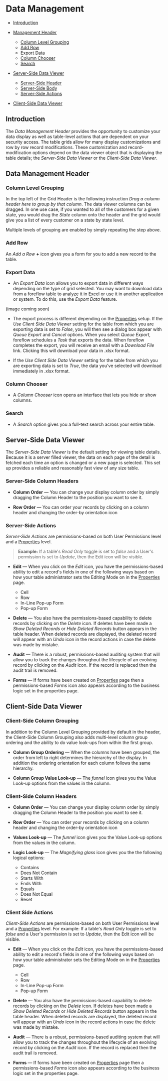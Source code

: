 # Data Management

-   [Introduction](#introduction)
-   [Management Header](#management-header)
    -   [Column Level Grouping](#column-level-grouping)
    -   [Add Row](#add-row)
    -   [Export Data](#export-data)
    -   [Column Chooser](#column-chooser)
    -   [Search](#Search)
-   [Server-Side Data Viewer](#server-side-data-viewer)

    -   [Server-Side Header](#server-side-header)
    -   [Server-Side Body](#server-side-body)
    -   [Server-Side Actions](#server-side-actions)

-   [Client-Side Data Viewer](#client-side-data-viewer)

<a name="introduction"></a>

## Introduction

The _Data Management Header_ provides the opportunity to customize your data display as well as table-level actions that are dependent on your security access. The table grids allow for many display customizations and row by row record modifications. These customization and record-modification options depend on the data viewer object that is displaying the table details; the _Server-Side Data Viewer_ or the _Client-Side Data Viewer_.

## Data Management Header

<a name="column-level-grouping"></a>

### Column Level Grouping

In the top left of the Grid Header is the following instruction _Drag a column header here to group by that column_. The data viewer columns can be dragged. In one use case, if you wanted to all of the customers for a given state, you would drag the _State_ column onto the header and the grid would give you a list of every customer on a state by state level.

Multiple levels of grouping are enabled by simply repeating the step above.

<a name="add-row"></a>

### Add Row

An _Add a Row_ **+** icon gives you a form for you to add a new record to the table.

<a name="export-data"></a>

### Export Data

-   An _Export Data_ icon allows you to export data in different ways depending on the type of grid selected. You may want to download data from a foreflow table to analyze it in Excel or use it in another application or system. To do this, use the _Export Data_ feature.

(image coming soon)

-   The export process is different depending on the [Properties](/{{version}}/tables-properties) setup. If the _Use Client Side Data Viewer_ setting for the table from which you are exporting data is set to _False_, you will then see a dialog box appear with _Queue Export_ and _Cancel_ options. When you select _Queue Export_, foreflow schedules a _Task_ that exports the data. When foreflow completes the export, you will receive an email with a _Download File_ link. Clicking this will download your data in .xlsx format.

-   If the _Use Client Side Data Viewer_ setting for the table from which you are exporting data is set to _True_, the data you've selected will download immediately in .xlsx format.

<a name="column-chooser"></a>

### Column Chooser

-   A _Column Chooser_ icon opens an interface that lets you hide or show columns.

<a name="search"></a>

### Search

-   A _Search_ option gives you a full-text search across your entire table.

<a name="server-side-data-viewer"></a>

## Server-Side Data Viewer

The _Server-Side Data Viewer_ is the default setting for viewing table details. Because it is a server filled viewer, the data on each page of the detail is fetched each time an option is changed or a new page is selected. This set up provides a reliable and reasonably fast view of any size table.

<a name="server-side-column-headers"></a>

### Server-Side Column Headers

-   **Column Order** &mdash; You can change your display column order by simply dragging the Column Header to the position you want to see it.

-   **Row Order** &mdash; You can order your records by clicking on a column header and changing the order-by orientation icon

<a name="server-side-actions"></a>

### Server-Side Actions

_Server-Side Actions_ are permissions-based on both User Permissions level and a [Properties](/{{version}}/tables-properties) level.

> **Example:** If a table's _Read Only_ toggle is set to _false_ and a User's permission is set to _Update_, then the Edit icon will be visible.

-   **Edit** &mdash; When you click on the _Edit_ icon, you have the permissions-based ability to edit a record's fields in one of the following ways based on how your table administrator sets the Editing Mode on in the [Properties](/{{version}}/tables-properties#editing-mode) page.

    -   Cell
    -   Row
    -   In-Line Pop-up Form
    -   Pop-up Form

-   **Delete** &mdash; You also have the permissions-based capability to delete records by clicking on the _Delete_ icon. If deletes have been made a _Show Deleted Records_ or _Hide Deleted Records_ button appears in the table header. When deleted records are displayed, the deleted record will appear with an _Undo_ icon in the record actions in case the delete was made by mistake.

-   **Audit** &mdash; There is a robust, permissions-based auditing system that will allow you to track the changes throughout the lifecycle of an evolving record by clicking on the _Audit_ icon. If the record is replaced then the audit trail is removed.

-   **Forms** &mdash; If forms have been created on [Properties](/{{version}}/tables-properties#forms-section) page then a permissions-based _Forms_ icon also appears according to the business logic set in the properties page.

<a name="client-side-data-viewer"></a>

## Client-Side Data Viewer

<a name="client-side-column-grouping"></a>

### Client-Side Column Grouping

In addition to the Column Level Grouping provided by default in the header, the Client-Side Column Grouping also adds multi-level column group ordering and the ability to do value look-ups from within the first group.

-   **Column Group Ordering** &mdash; When the columns have been grouped, the order from left to right determines the hierarchy of the display. In addition the ordering orientation for each column follows the same hierarchy.

-   **Column Group Value Look-up** &mdash; The _funnel_ icon gives you the Value Look-up options from the values in the column.

<a name="client-side-column-headers"></a>

### Client-Side Column Headers

-   **Column Order** &mdash; You can change your display column order by simply dragging the Column Header to the position you want to see it.

-   **Row Order** &mdash; You can order your records by clicking on a column header and changing the order-by orientation icon

-   **Values Look-up** &mdash; The _funnel_ icon gives you the Value Look-up options from the values in the column.

-   **Logic Look-up** &mdash; The _Magnifying glass_ icon gives you the the following logical options:
    -   Contains
    -   Does Not Contain
    -   Starts With
    -   Ends With
    -   Equals
    -   Does Not Equal
    -   Reset

<a name="client-side-actions"></a>

### Client Side Actions

_Client-Side Actions_ are permissions-based on both User Permissions level and a [Properties](/{{version}}/tables-properties) level. For example: If a table's _Read Only_ toggle is set to _false_ and a User's permission is set to _Update_, then the Edit icon will be visible.

-   **Edit** &mdash; When you click on the _Edit_ icon, you have the permissions-based ability to edit a record's fields in one of the following ways based on how your table administrator sets the Editing Mode on in the [Properties](/{{version}}/tables-properties#editing-mode) page.

    -   Cell
    -   Row
    -   In-Line Pop-up Form
    -   Pop-up Form

-   **Delete** &mdash; You also have the permissions-based capability to delete records by clicking on the _Delete_ icon. If deletes have been made a _Show Deleted Records_ or _Hide Deleted Records_ button appears in the table header. When deleted records are displayed, the deleted record will appear with an _Undo_ icon in the record actions in case the delete was made by mistake.

-   **Audit** &mdash; There is a robust, permissions-based auditing system that will allow you to track the changes throughout the lifecycle of an evolving record by clicking on the _Audit_ icon. If the record is replaced then the audit trail is removed.

-   **Forms** &mdash; If forms have been created on [Properties](/{{version}}/tables-properties#forms-section) page then a permissions-based _Forms_ icon also appears according to the business logic set in the properties page.
